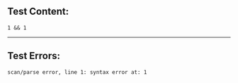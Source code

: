 
Test Content: 
-------------------------
```
1 && 1
```
------------------------

Test Errors:
-------------------------
```
scan/parse error, line 1: syntax error at: 1
```
